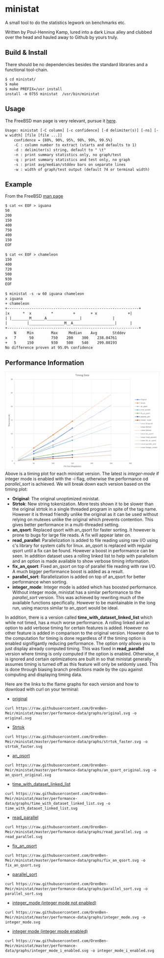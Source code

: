 # ministat
A small tool to do the statistics legwork on benchmarks etc.

Written by Poul-Henning Kamp, lured into a dark Linux alley and clubbed over the head and hauled away to Github by yours truly.

## Build & Install

There should be no dependencies besides the standard libraries and a functional tool-chain.

	$ cd ministat/
	$ make
	$ make PREFIX=/usr install
	install -m 0755 ministat  /usr/bin/ministat

## Usage
The FreeBSD man page is very relevant, pursue it [here](http://www.freebsd.org/cgi/man.cgi?ministat).

	Usage: ministat [-C column] [-c confidence] [-d delimiter(s)] [-ns] [-w width] [file [file ...]]
		confidence = {80%, 90%, 95%, 98%, 99%, 99.5%}
		-C : column number to extract (starts and defaults to 1)
		-d : delimiter(s) string, default to " \t"
		-n : print summary statistics only, no graph/test
		-q : print summary statistics and test only, no graph
		-s : print avg/median/stddev bars on separate lines
		-w : width of graph/test output (default 74 or terminal width)

## Example
From the FreeBSD [man page](http://www.freebsd.org/cgi/man.cgi?ministat)

	$ cat << EOF > iguana
	50
	200
	150
	400
	750
	400
	150
	EOF

	$ cat << EOF > chameleon
	150
	400
	720	
	500
	930
	EOF

	$ ministat -s -w 60 iguana chameleon
	x iguana
	+ chameleon
	+------------------------------------------------------------+
	|x      *  x	     *	       +	   + x	            +|
	| |________M______A_______________|			     |
	| 	      |________________M__A___________________|      |
	+------------------------------------------------------------+
	    N	  Min	     Max     Median	   Avg	     Stddev
	x   7	   50	     750	200	   300	  238.04761
	+   5	  150	     930	500	   540	  299.08193
	No difference proven at 95.0% confidence
## Performance Information
![](https://raw.githubusercontent.com/OrenBen-Meir/ministat/master/performance-data/graphs/Timing%20Data%20By%20Version.png)
Above is a timing plot for each ministat version. The latest is *integer-mode* if integer mode is enabled with the -i flag, otherwise the performance od *parallel_sort* is achieved.
We will break down each version based on the timing plot:

- **Original**: The original unoptimized ministat.
- **Strtok**: New string tokenization. More tests shown it to be slower than the original strtok in a single threaded program in spite of the tag name. However it is thread friendly unlike the original as it can be used without relying on mutexes unlike the original which prevents contention. This gives better performance in a multi-threaded setting.
- **an_qsort**: Replaced qsort with an_qsort for faster sorting. It however is prone to bugs for large file reads. A fix will appear later on.
- **read_parallel**: Parallelization is added to file reading using raw I/O using c's library for system calls for linux. an_qsort is replaced with regular qsort until a fix can be found. However a boost in performance can be seen. In addition dataset uses a rolling linked list to help with parallelism and an option is made available to show verbose timing information.
- **fix_an_qsort**: Fixed an_qsort on top of parallel file reading with raw I/O. A much bigger performance boost is added as a result.
- **parallel_sort**: Rarallelization is added on top of an_qsort for better performance when sorting. 
- **integer_mode**: Integer mode is added which has boosted performance. Without integer mode, ministat has a similar performance to the *parallel_sort* version. This was achieved by rewriting much of the available functions specifically. However to be maintainable in the long run, using macros similar to an_qsort would be ideal.

In addition, there is a version called **time_with_dataset_linked_list** which while not timed, has a much worse performance. A rolling linked and an option to add verbose timing for certain features is added. However no other feature is added in comparison to the original version. However due to the computation for timing is done regardless of if the timing option is enabled signifigantly reducing performance. The option only allows you to just display already computed timing. This was fixed in **read_parallel** version where timing is only computed if the option is enabled. Otherwise, it is ignored and certain optimizations are built in so that ministat generally assumes timing is turned off as this feature will only be seldomly used. This is done through biasing branch predictions made by the cpu against computing and displaying timing data. 

Here are the links to the flame graphs for each version and how to download with curl on your terminal:
- [original](https://raw.githubusercontent.com/OrenBen-Meir/ministat/master/performance-data/graphs/original.svg)
```
curl https://raw.githubusercontent.com/OrenBen-Meir/ministat/master/performance-data/graphs/original.svg -o original.svg
```
- [Strtok](https://raw.githubusercontent.com/OrenBen-Meir/ministat/master/performance-data/graphs/strtok_faster.svg)
```
curl https://raw.githubusercontent.com/OrenBen-Meir/ministat/master/performance-data/graphs/strtok_faster.svg -o strtok_faster.svg
```
- [an_qsort](https://raw.githubusercontent.com/OrenBen-Meir/ministat/master/performance-data/graphs/an_qsort_original.svg)
```
curl https://raw.githubusercontent.com/OrenBen-Meir/ministat/master/performance-data/graphs/an_qsort_original.svg -o an_qsort_original.svg
```
- [time_with_dataset_linked_list](https://raw.githubusercontent.com/OrenBen-Meir/ministat/master/performance-data/graphs/time_with_dataset_linked_list.svg)
```
curl https://raw.githubusercontent.com/OrenBen-Meir/ministat/master/performance-data/graphs/time_with_dataset_linked_list.svg -o time_with_dataset_linked_list.svg
```
- [read_parallel](https://raw.githubusercontent.com/OrenBen-Meir/ministat/master/performance-data/graphs/read_parallel.svg)
```
curl https://raw.githubusercontent.com/OrenBen-Meir/ministat/master/performance-data/graphs/read_parallel.svg -o read_parallel.svg
```
- [fix_an_qsort](https://raw.githubusercontent.com/OrenBen-Meir/ministat/master/performance-data/graphs/fix_an_qsort.svg)
```
curl https://raw.githubusercontent.com/OrenBen-Meir/ministat/master/performance-data/graphs/fix_an_qsort.svg -o fix_an_qsort.svg
```
- [parallel_sort](https://raw.githubusercontent.com/OrenBen-Meir/ministat/master/performance-data/graphs/parallel_sort.svg)
```
curl https://raw.githubusercontent.com/OrenBen-Meir/ministat/master/performance-data/graphs/parallel_sort.svg -o parallel_sort.svg
```
- [integer_mode (integer mode not enabled)](https://raw.githubusercontent.com/OrenBen-Meir/ministat/master/performance-data/graphs/integer_mode.svg)
```
curl https://raw.githubusercontent.com/OrenBen-Meir/ministat/master/performance-data/graphs/integer_mode.svg -o integer_mode.svg
```
- [integer mode (integer mode enabled)](https://raw.githubusercontent.com/OrenBen-Meir/ministat/master/performance-data/graphs/integer_mode_i_enabled.svg)
```
curl https://raw.githubusercontent.com/OrenBen-Meir/ministat/master/performance-data/graphs/integer_mode_i_enabled.svg -o integer_mode_i_enabled.svg
```
